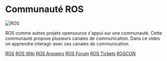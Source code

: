 # Communauté ROS
![ROS](https://www.ros.org/wp-content/uploads/2013/10/rosorg-logo1.png|size=200&caption=ROS)

ROS comme autres projets opensource s'appui sur une communauté. 
Cette communauté propose plusieurs canales de communication. 
Dans ce video on apprendre interagir avec ces canales de communication. 


[ROS](https://www.ros.org/contribute/)
[ROS Wiki](https://wiki.ros.org/)
[ROS Answers](https://answers.ros.org/questions/)
[ROS Forum](https://discourse.ros.org/)
[ROS Tickets](https://wiki.ros.org/Tickets)
[ROSCON](https://roscon.ros.org/world/2020/)


